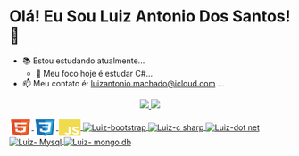 # Olá! Eu Sou Luiz Antonio Dos Santos! 👋 #

- 📚 Estou estudando atualmente...
  - 🌱 Meu foco hoje é estudar C#...
- 📫 Meu contato é: luizantonio.machado@icloud.com ...

<div align="center">
  <a href="https://github.com/luiz01204">
  <img height="150em" src="https://github-readme-stats.vercel.app/api?username=luiz01204&show_icons=false&theme=dark&include_all_commits=true&count_private=true"/>
  <img height="150em" src="https://github-readme-stats.vercel.app/api/top-langs/?username=luiz01204&layout=compact&langs_count=7&theme=dark"/>
</div>

<div style="display: inline_block"><br>
  <img align="center" alt="Luiz-HTML" height="30" width="40" src="https://raw.githubusercontent.com/devicons/devicon/master/icons/html5/html5-original.svg" />
  <img  align="center" alt="Luiz-CSS" height="30" width="40" src="https://raw.githubusercontent.com/devicons/devicon/master/icons/css3/css3-original.svg" />
  <img align="center" alt="Luiz-Js" height="30" width="40" src="https://raw.githubusercontent.com/devicons/devicon/master/icons/javascript/javascript-plain.svg" />
  <img align="center" alt="Luiz-bootstrap" height="30" width="40" src="https://cdn.jsdelivr.net/gh/devicons/devicon/icons/bootstrap/bootstrap-original.svg" />
   <img align="center" alt="Luiz-c sharp" height="30" width="40" src="https://cdn.jsdelivr.net/gh/devicons/devicon/icons/csharp/csharp-original.svg" />
   <img align="center" alt="Luiz-dot net" height="30" width="40" src="https://cdn.jsdelivr.net/gh/devicons/devicon/icons/dotnetcore/dotnetcore-original.svg" />
  <img align="center" alt="Luiz- Mysql" height="30" width="40" src="https://cdn.jsdelivr.net/gh/devicons/devicon/icons/mysql/mysql-original-wordmark.svg" />
  <img align="center" alt="Luiz- mongo db" height="30" width="40" src="https://cdn.jsdelivr.net/gh/devicons/devicon/icons/mongodb/mongodb-original.svg" />
</div>
